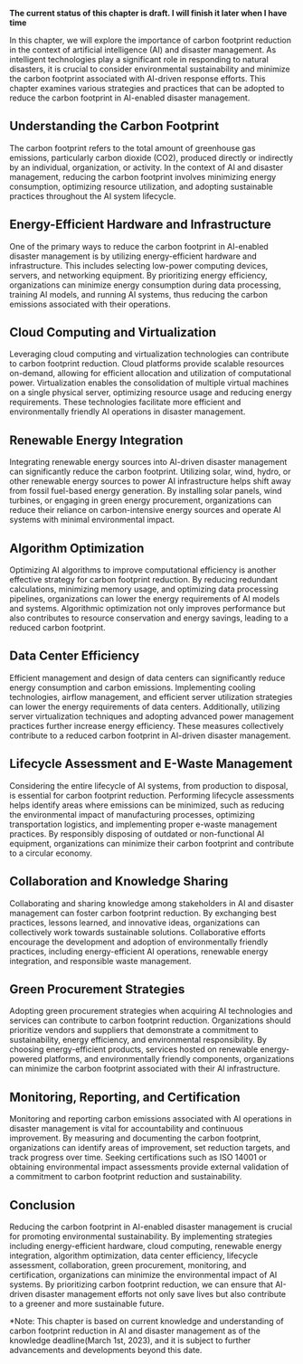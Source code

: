 **The current status of this chapter is draft. I will finish it later when I have time**

In this chapter, we will explore the importance of carbon footprint reduction in the context of artificial intelligence (AI) and disaster management. As intelligent technologies play a significant role in responding to natural disasters, it is crucial to consider environmental sustainability and minimize the carbon footprint associated with AI-driven response efforts. This chapter examines various strategies and practices that can be adopted to reduce the carbon footprint in AI-enabled disaster management.

Understanding the Carbon Footprint
----------------------------------

The carbon footprint refers to the total amount of greenhouse gas emissions, particularly carbon dioxide (CO2), produced directly or indirectly by an individual, organization, or activity. In the context of AI and disaster management, reducing the carbon footprint involves minimizing energy consumption, optimizing resource utilization, and adopting sustainable practices throughout the AI system lifecycle.

Energy-Efficient Hardware and Infrastructure
--------------------------------------------

One of the primary ways to reduce the carbon footprint in AI-enabled disaster management is by utilizing energy-efficient hardware and infrastructure. This includes selecting low-power computing devices, servers, and networking equipment. By prioritizing energy efficiency, organizations can minimize energy consumption during data processing, training AI models, and running AI systems, thus reducing the carbon emissions associated with their operations.

Cloud Computing and Virtualization
----------------------------------

Leveraging cloud computing and virtualization technologies can contribute to carbon footprint reduction. Cloud platforms provide scalable resources on-demand, allowing for efficient allocation and utilization of computational power. Virtualization enables the consolidation of multiple virtual machines on a single physical server, optimizing resource usage and reducing energy requirements. These technologies facilitate more efficient and environmentally friendly AI operations in disaster management.

Renewable Energy Integration
----------------------------

Integrating renewable energy sources into AI-driven disaster management can significantly reduce the carbon footprint. Utilizing solar, wind, hydro, or other renewable energy sources to power AI infrastructure helps shift away from fossil fuel-based energy generation. By installing solar panels, wind turbines, or engaging in green energy procurement, organizations can reduce their reliance on carbon-intensive energy sources and operate AI systems with minimal environmental impact.

Algorithm Optimization
----------------------

Optimizing AI algorithms to improve computational efficiency is another effective strategy for carbon footprint reduction. By reducing redundant calculations, minimizing memory usage, and optimizing data processing pipelines, organizations can lower the energy requirements of AI models and systems. Algorithmic optimization not only improves performance but also contributes to resource conservation and energy savings, leading to a reduced carbon footprint.

Data Center Efficiency
----------------------

Efficient management and design of data centers can significantly reduce energy consumption and carbon emissions. Implementing cooling technologies, airflow management, and efficient server utilization strategies can lower the energy requirements of data centers. Additionally, utilizing server virtualization techniques and adopting advanced power management practices further increase energy efficiency. These measures collectively contribute to a reduced carbon footprint in AI-driven disaster management.

Lifecycle Assessment and E-Waste Management
-------------------------------------------

Considering the entire lifecycle of AI systems, from production to disposal, is essential for carbon footprint reduction. Performing lifecycle assessments helps identify areas where emissions can be minimized, such as reducing the environmental impact of manufacturing processes, optimizing transportation logistics, and implementing proper e-waste management practices. By responsibly disposing of outdated or non-functional AI equipment, organizations can minimize their carbon footprint and contribute to a circular economy.

Collaboration and Knowledge Sharing
-----------------------------------

Collaborating and sharing knowledge among stakeholders in AI and disaster management can foster carbon footprint reduction. By exchanging best practices, lessons learned, and innovative ideas, organizations can collectively work towards sustainable solutions. Collaborative efforts encourage the development and adoption of environmentally friendly practices, including energy-efficient AI operations, renewable energy integration, and responsible waste management.

Green Procurement Strategies
----------------------------

Adopting green procurement strategies when acquiring AI technologies and services can contribute to carbon footprint reduction. Organizations should prioritize vendors and suppliers that demonstrate a commitment to sustainability, energy efficiency, and environmental responsibility. By choosing energy-efficient products, services hosted on renewable energy-powered platforms, and environmentally friendly components, organizations can minimize the carbon footprint associated with their AI infrastructure.

Monitoring, Reporting, and Certification
----------------------------------------

Monitoring and reporting carbon emissions associated with AI operations in disaster management is vital for accountability and continuous improvement. By measuring and documenting the carbon footprint, organizations can identify areas of improvement, set reduction targets, and track progress over time. Seeking certifications such as ISO 14001 or obtaining environmental impact assessments provide external validation of a commitment to carbon footprint reduction and sustainability.

Conclusion
----------

Reducing the carbon footprint in AI-enabled disaster management is crucial for promoting environmental sustainability. By implementing strategies including energy-efficient hardware, cloud computing, renewable energy integration, algorithm optimization, data center efficiency, lifecycle assessment, collaboration, green procurement, monitoring, and certification, organizations can minimize the environmental impact of AI systems. By prioritizing carbon footprint reduction, we can ensure that AI-driven disaster management efforts not only save lives but also contribute to a greener and more sustainable future.

\*Note: This chapter is based on current knowledge and understanding of carbon footprint reduction in AI and disaster management as of the knowledge deadline(March 1st, 2023), and it is subject to further advancements and developments beyond this date.
